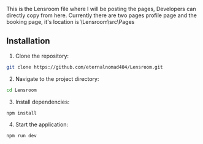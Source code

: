 This is the Lensroom file where I will be posting the pages, Developers can directly copy from here. Currently there are two pages profile page and the booking page, it's location is \Lensroom\src\Pages

## Installation

1. Clone the repository:
  ```bash
  git clone https://github.com/eternalnomad404/Lensroom.git
  ```
2. Navigate to the project directory:
  ```bash
  cd Lensroom
  ```
3. Install dependencies:
  ```bash
  npm install
  ```
4. Start the application:
  ```bash
  npm run dev
  ```
